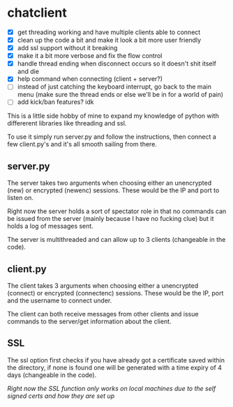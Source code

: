 # chatclient

- [x] get threading working and have multiple clients able to connect
- [x] clean up the code a bit and make it look a bit more user friendly
- [x] add ssl support without it breaking
- [x] make it a bit more verbose and fix the flow control
- [x] handle thread ending when disconnect occurs so it doesn't shit itself and die
- [x] help command when connecting (client + server?)
- [ ] instead of just catching the keyboard interrupt, go back to the main menu (make sure the thread ends or else we'll be in for a world of pain)
- [ ] add kick/ban features? idk

This is a little side hobby of mine to expand my knowledge of python with differerent libraries like threading and ssl.

To use it simply run server.py and follow the instructions, then connect a few client.py's and it's all smooth sailing from there.

## server.py

The server takes two arguments when choosing either an unencrypted (new) or encrypted (newenc) sessions. These would be the IP and port to listen on.

Right now the server holds a sort of spectator role in that no commands can be issued from the server (mainly because I have no fucking clue) but it holds a log of messages sent.

The server is multithreaded and can allow up to 3 clients (changeable in the code).

## client.py

The client takes 3 arguments when choosing either a unencrypted (connect) or encrypted (connectenc) sessions. These would be the IP, port and the username to connect under.

The client can both receive messages from other clients and issue commands to the server/get information about the client.


## SSL

The ssl option first checks if you have already got a certificate saved within the directory, if none is found one will be generated with a time expiry of 4 days (changeable in the code).

*Right now the SSL function only works on local machines due to the self signed certs and how they are set up*

